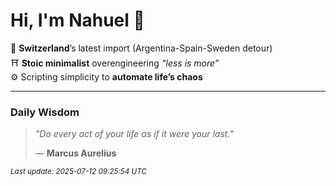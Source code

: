 # Hi, I'm Nahuel :tiger:

📍 **Switzerland**’s latest import (Argentina-Spain-Sweden detour)  
⛩️ **Stoic minimalist** overengineering *“less is more”*  
⚙️ Scripting simplicity to **automate life’s chaos**

---

### Daily Wisdom
> _"Do every act of your life as if it were your last."_  
>
> — **Marcus Aurelius**

<sub>*Last update: 2025-07-12 09:25:54 UTC*</sub>

